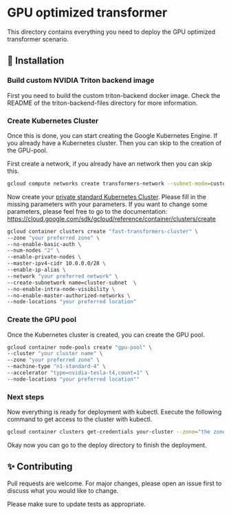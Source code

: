 # GPU optimized transformer

This directory contains everything you need to deploy the GPU optimized transformer scenario.

## 💾 Installation

### Build custom NVIDIA Triton backend image

First you need to build the custom triton-backend docker image. Check the README of the triton-backend-files directory for more information.

### Create Kubernetes Cluster

Once this is done, you can start creating the Google Kubernetes Engine. If you already have a Kubernetes cluster. Then you can skip to the creation of the GPU-pool.

First create a network, if you already have an network then you can skip this.

```bash
gcloud compute networks create transformers-network --subnet-mode=custom --bgp-routing-mode=regional
```

Now create your [private standard Kubernetes Cluster](https://cloud.google.com/kubernetes-engine/docs/how-to/private-clusters). Please fill in the missing parameters with your parameters. If you want to change some parameters, please feel free to go to the documentation: 
https://cloud.google.com/sdk/gcloud/reference/container/clusters/create


```bash
gcloud container clusters create "fast-transformers-cluster" \
--zone "your preferred zone" \
--no-enable-basic-auth \
--num-nodes "2" \
--enable-private-nodes \
--master-ipv4-cidr 10.0.0.0/28 \
--enable-ip-alias \
--network "your preferred network" \
--create-subnetwork name=cluster-subnet  \
--no-enable-intra-node-visibility \
--no-enable-master-authorized-networks \ 
--node-locations "your preferred location" 
```

### Create the GPU pool

Once the Kubernetes cluster is created, you can create the GPU pool.

```bash
gcloud container node-pools create "gpu-pool" \
--cluster "your cluster name" \
--zone "your preferred zone" \
--machine-type "n1-standard-4" \
--accelerator "type=nvidia-tesla-t4,count=1" \
--node-locations "your preferred location"" 
```

### Next steps
Now everything is ready for deployment with kubectl. Execute the following command to get access to the cluster with kubectl.

```bash
gcloud container clusters get-credentials your-cluster --zone="the zone of your cluster"
```

Okay now you can go to the deploy directory to finish the deployment.

## ✨ Contributing

Pull requests are welcome. For major changes, please open an issue first to discuss what you would like to change.

Please make sure to update tests as appropriate.

